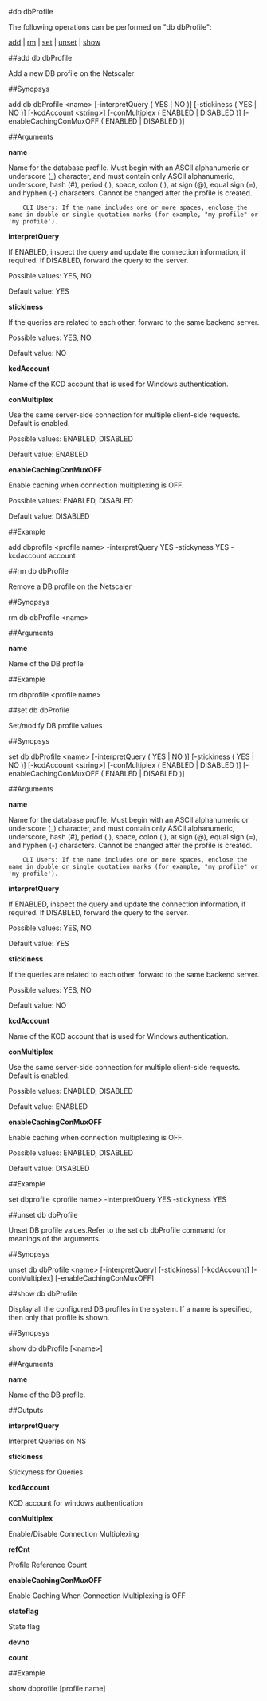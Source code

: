 #db dbProfile

The following operations can be performed on "db dbProfile":


[add](#add-db-dbprofile) | [rm](#rm-db-dbprofile) | [set](#set-db-dbprofile) | [unset](#unset-db-dbprofile) | [show](#show-db-dbprofile)

##add db dbProfile

Add a new DB profile on the Netscaler


##Synopsys

add db dbProfile &lt;name> [-interpretQuery ( YES | NO )] [-stickiness ( YES | NO )] [-kcdAccount &lt;string>] [-conMultiplex ( ENABLED | DISABLED )] [-enableCachingConMuxOFF ( ENABLED | DISABLED )]


##Arguments

<b>name</b>
Name for the database profile. Must begin with an ASCII alphanumeric or underscore (_) character, and must contain only ASCII alphanumeric, underscore, hash (#), period (.), space, colon (:), at sign (@), equal sign (=), and hyphen (-) characters. Cannot be changed after the profile is created.
	    CLI Users: If the name includes one or more spaces, enclose the name in double or single quotation marks (for example, "my profile" or 'my profile').

<b>interpretQuery</b>
If ENABLED, inspect the query and update the connection information, if required. If DISABLED, forward the query to the server.
Possible values: YES, NO
Default value: YES

<b>stickiness</b>
If the queries are related to each other, forward to the same backend server.
Possible values: YES, NO
Default value: NO

<b>kcdAccount</b>
Name of the KCD account that is used for Windows authentication.

<b>conMultiplex</b>
Use the same server-side connection for multiple client-side requests. Default is enabled.
Possible values: ENABLED, DISABLED
Default value: ENABLED

<b>enableCachingConMuxOFF</b>
Enable caching when connection multiplexing is OFF.
Possible values: ENABLED, DISABLED
Default value: DISABLED



##Example

add dbprofile &lt;profile name&gt; -interpretQuery YES -stickyness YES -kcdaccount account

##rm db dbProfile

Remove a DB profile on the Netscaler


##Synopsys

rm db dbProfile &lt;name>


##Arguments

<b>name</b>
Name of the DB profile



##Example

rm dbprofile &lt;profile name&gt;

##set db dbProfile

Set/modify DB profile values


##Synopsys

set db dbProfile &lt;name> [-interpretQuery ( YES | NO )] [-stickiness ( YES | NO )] [-kcdAccount &lt;string>] [-conMultiplex ( ENABLED | DISABLED )] [-enableCachingConMuxOFF ( ENABLED | DISABLED )]


##Arguments

<b>name</b>
Name for the database profile. Must begin with an ASCII alphanumeric or underscore (_) character, and must contain only ASCII alphanumeric, underscore, hash (#), period (.), space, colon (:), at sign (@), equal sign (=), and hyphen (-) characters. Cannot be changed after the profile is created.
	    CLI Users: If the name includes one or more spaces, enclose the name in double or single quotation marks (for example, "my profile" or 'my profile').

<b>interpretQuery</b>
If ENABLED, inspect the query and update the connection information, if required. If DISABLED, forward the query to the server.
Possible values: YES, NO
Default value: YES

<b>stickiness</b>
If the queries are related to each other, forward to the same backend server.
Possible values: YES, NO
Default value: NO

<b>kcdAccount</b>
Name of the KCD account that is used for Windows authentication.

<b>conMultiplex</b>
Use the same server-side connection for multiple client-side requests. Default is enabled.
Possible values: ENABLED, DISABLED
Default value: ENABLED

<b>enableCachingConMuxOFF</b>
Enable caching when connection multiplexing is OFF.
Possible values: ENABLED, DISABLED
Default value: DISABLED



##Example

set dbprofile &lt;profile name&gt; -interpretQuery YES -stickyness YES

##unset db dbProfile

Unset DB profile values.Refer to the set db dbProfile command for meanings of the arguments.


##Synopsys

unset db dbProfile &lt;name> [-interpretQuery] [-stickiness] [-kcdAccount] [-conMultiplex] [-enableCachingConMuxOFF]


##show db dbProfile

Display all the configured DB profiles in the system. If a name is specified, then only that profile is shown.


##Synopsys

show db dbProfile [&lt;name>]


##Arguments

<b>name</b>
Name of the DB profile.



##Outputs

<b>interpretQuery</b>
Interpret Queries on NS

<b>stickiness</b>
Stickyness for Queries

<b>kcdAccount</b>
KCD account for windows authentication

<b>conMultiplex</b>
Enable/Disable Connection Multiplexing

<b>refCnt</b>
Profile Reference Count

<b>enableCachingConMuxOFF</b>
Enable Caching When Connection Multiplexing is OFF

<b>stateflag</b>
State flag

<b>devno</b>

<b>count</b>



##Example

show dbprofile [profile name]

